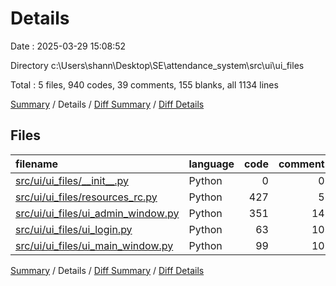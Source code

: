 # Details

Date : 2025-03-29 15:08:52

Directory c:\\Users\\shann\\Desktop\\SE\\attendance_system\\src\\ui\\ui_files

Total : 5 files,  940 codes, 39 comments, 155 blanks, all 1134 lines

[Summary](results.md) / Details / [Diff Summary](diff.md) / [Diff Details](diff-details.md)

## Files
| filename | language | code | comment | blank | total |
| :--- | :--- | ---: | ---: | ---: | ---: |
| [src/ui/ui\_files/\_\_init\_\_.py](/src/ui/ui_files/__init__.py) | Python | 0 | 0 | 1 | 1 |
| [src/ui/ui\_files/resources\_rc.py](/src/ui/ui_files/resources_rc.py) | Python | 427 | 5 | 8 | 440 |
| [src/ui/ui\_files/ui\_admin\_window.py](/src/ui/ui_files/ui_admin_window.py) | Python | 351 | 14 | 102 | 467 |
| [src/ui/ui\_files/ui\_login.py](/src/ui/ui_files/ui_login.py) | Python | 63 | 10 | 28 | 101 |
| [src/ui/ui\_files/ui\_main\_window.py](/src/ui/ui_files/ui_main_window.py) | Python | 99 | 10 | 16 | 125 |

[Summary](results.md) / Details / [Diff Summary](diff.md) / [Diff Details](diff-details.md)